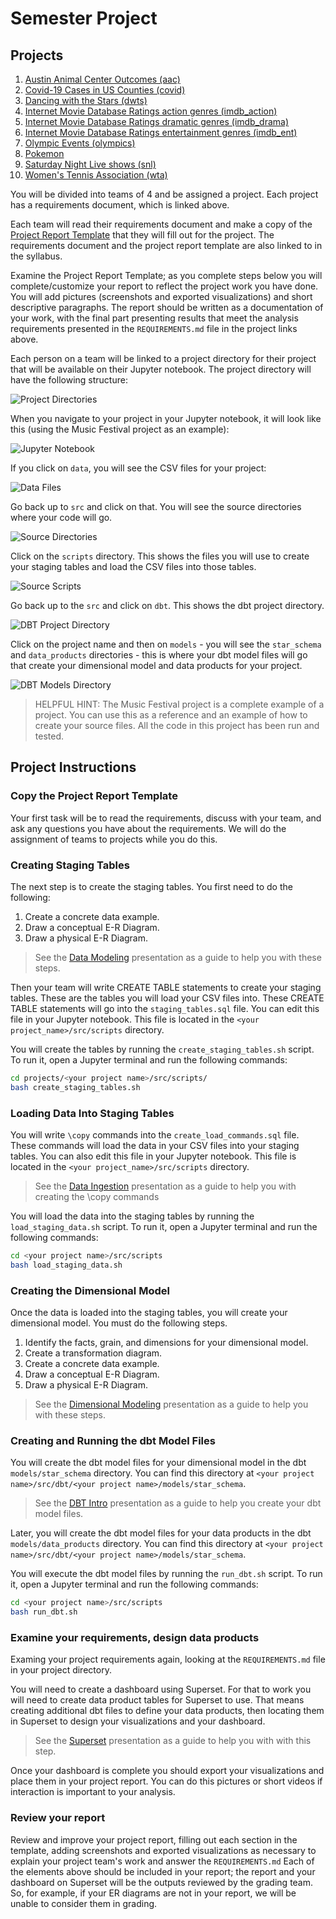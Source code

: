 # Semester Project

## Projects
1. [Austin Animal Center Outcomes (aac)](../../projects/aac/REQUIREMENTS.md)
2. [Covid-19 Cases in US Counties (covid)](../../projects/covid/REQUIREMENTS.md)
3. [Dancing with the Stars (dwts)](../../projects/dwts/REQUIREMENTS.md)
4. [Internet Movie Database Ratings action genres (imdb_action)](../../projects/imdb_action/REQUIREMENTS.md)
5. [Internet Movie Database Ratings dramatic genres (imdb_drama)](../../projects/imdb_drama/REQUIREMENTS.md)
6. [Internet Movie Database Ratings entertainment genres (imdb_ent)](../../projects/imdb_ent/REQUIREMENTS.md)
7. [Olympic Events (olympics)](../../projects/olympics/REQUIREMENTS.md)
8. [Pokemon](../../projects/pokemon/REQUIREMENTS.md)
9. [Saturday Night Live shows (snl)](../../projects/sat_night_live/REQUIREMENTS.md)
10. [Women's Tennis Association (wta)](../../projects/wta/REQUIREMENTS.md)

You will be divided into teams of 4 and be assigned a project. Each project has a requirements
document, which is linked above.

Each team will read their requirements document and make a copy of the 
[Project Report Template](../../320d_project_report_template.ipynb) that they will fill out for the
project. The requirements document and the project report template are also linked to in the 
syllabus.

Examine the Project Report Template; as you complete steps below you will complete/customize your 
report to reflect the project work you have done. You will add pictures (screenshots and exported 
visualizations) and short descriptive paragraphs.  The report should be written as a documentation 
of your work, with the final part presenting results that meet the analysis requirements presented 
in the `REQUIREMENTS.md` file in the project links above.

Each person on a team will be linked to a project directory for their project that will be available 
on their Jupyter notebook. The project directory will have the following structure:

![Project Directories](./images/project_directories.png)

When you navigate to your project in your Jupyter notebook, it will look like this (using the Music
Festival project as an example):

![Jupyter Notebook](./images/juypter_notebook.png)

If you click on `data`, you will see the CSV files for your project:

![Data Files](./images/project_data_files.png)

Go back up to `src` and click on that. You will see the source directories where your code will go.

![Source Directories](./images/project_src_directories.png)

Click on the `scripts` directory. This shows the files you will use to create your staging
tables and load the CSV files into those tables.

![Source Scripts](./images/source_scripts.png)

Go back up to the `src` and click on `dbt`. This shows the dbt project directory.

![DBT Project Directory](./images/dbt_project_directory.png)

Click on the project name and then on `models` - you will see the `star_schema` and `data_products`
directories - this is where your dbt model files will go that create your dimensional model and
data products for your project.

![DBT Models Directory](./images/models_directory.png)

> HELPFUL HINT:
> The Music Festival project is a complete example of a project. You can use this as a reference and
> an example of how to create your source files. All the code in this project has been run and
> tested.

## Project Instructions

### Copy the Project Report Template

Your first task will be to read the requirements, discuss with your team, and ask any questions you
have about the requirements. We will do the assignment of teams to projects while you do this.

### Creating Staging Tables

The next step is to create the staging tables. You first need to do the following:

1. Create a concrete data example.
2. Draw a conceptual E-R Diagram.
3. Draw a physical E-R Diagram.

> See the [Data Modeling](../modeling/01_has_many) presentation as a guide to help you with these 
steps.

Then your team will write CREATE TABLE statements to create your staging tables. These are the 
tables you will load your CSV files into. These CREATE TABLE statements will go into the 
`staging_tables.sql` file. You can edit this file in your Jupyter notebook. This file is located 
in the `<your project_name>/src/scripts` directory.

You will create the tables by running the `create_staging_tables.sh` script. To run it, open a 
Jupyter terminal and run the following commands:

```sh
cd projects/<your project name>/src/scripts/
bash create_staging_tables.sh
```

### Loading Data Into Staging Tables

You will write `\copy` commands into the `create_load_commands.sql` file. These commands will load
the data in your CSV files into your staging tables. You can also edit this file in your 
Jupyter notebook. This file is located in the `<your project_name>/src/scripts` directory.

> See the [Data Ingestion](../ingestion-pt2) presentation as a guide to help you with creating the 
> \copy commands

You will load the data into the staging tables by running the `load_staging_data.sh` script. To run
it, open a Jupyter terminal and run the following commands:

```sh
cd <your project name>/src/scripts
bash load_staging_data.sh
```

### Creating the Dimensional Model

Once the data is loaded into the staging tables, you will create your dimensional model. You
must do the following steps.

1. Identify the facts, grain, and dimensions for your dimensional model.
2. Create a transformation diagram.
3. Create a concrete data example.
4. Draw a conceptual E-R Diagram.
5. Draw a physical E-R Diagram.

> See the [Dimensional Modeling](../dimensional_modeling) presentation as a guide to help you with
these steps.

### Creating and Running the dbt Model Files

You will create the dbt model files for your dimensional model in the dbt `models/star_schema`
directory. You can find this directory at `<your project name>/src/dbt/<your project name>/models/star_schema`.
 
> See the [DBT Intro](../dbt_intro) presentation as a guide to help you create your dbt model files.

Later, you will create the dbt model files for your data products in the dbt `models/data_products`
directory. You can find this directory at `<your project name>/src/dbt/<your project name>/models/star_schema`.

You will execute the dbt model files by running the `run_dbt.sh` script. To run it, open a Jupyter
terminal and run the following commands:

```sh
cd <your project name>/src/scripts
bash run_dbt.sh
```

### Examine your requirements, design data products

Examing your project requirements again, looking at the `REQUIREMENTS.md` file in your project directory.

You will need to create a dashboard using Superset. For that to work you will need to create data 
product tables for Superset to use. That means creating additional dbt files to define your data 
products, then locating them in Superset to design your visualizations and your dashboard.

> See the [Superset](../Superset/) presentation as a guide to help you with with this step.

Once your dashboard is complete you should export your visualizations and place them in your project 
report. You can do this pictures or short videos if interaction is important to your analysis.

### Review your report

Review and improve your project report, filling out each section in the template, adding screenshots 
and exported visualizations as necessary to explain your project team's work and answer the 
`REQUIREMENTS.md`  Each of the elements above should be included in your report; the report and your 
dashboard on Superset will be the outputs reviewed by the grading team.  So, for example, if your ER 
diagrams are not in your report, we will be unable to consider them in grading.
